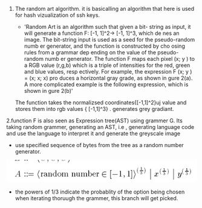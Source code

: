 1. The random art algorithm.
    it is basicalling an algorithm that here is used for hash vizualization of ssh keys.

   - 'Random Art is an algorithm such that given a bit-
    string as input, it will generate a function F: [-1, 1]^2->
    [-1, 1]^3, which de nes an image. The bit-string input is
    used as a seed for the pseudo-random numb er generator,
    and the function is constructed by cho osing rules from a
    grammar dep ending on the value of the pseudo-random
    numb er generator. The function F maps each pixel (x; y )
    to a RGB value (r,g,b) which is a triple of intensities for
    the red, green and blue values, resp ectively. For example,
    the expression F (x; y ) = (x; x; x) pro duces a horizontal
    gray grade, as shown in gure 2(a). A more complicated
    example is the following expression, which is shown in
    gure 2(b)'

    The function takes the normalizsed coordinates{[-1,1]^2}uj value and  stores them into rgb values { [-1,1]^3} . generates grey gradiant. 

2.function F is  also seen as  Expression tree(AST) using grammer G.
    Its taking random grammer, generating an AST, i.e , generating language code and use the language to interpret it and generate the  greyscale image 

 - use specified  sequence of bytes from the tree as a random number generator.

 ![alt text](image.png)

- the powers of 1/3 indicate the probablity of the option being chosen when iterating thoruugh the grammer, this branch will get picked.


    
    

    
